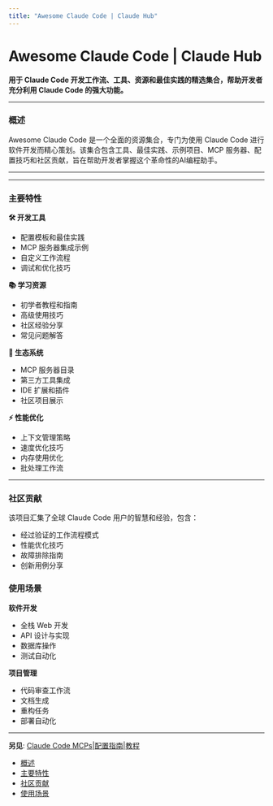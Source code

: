 ```yaml
---
title: "Awesome Claude Code | Claude Hub"
---
```


# Awesome Claude Code | Claude Hub

**用于 Claude Code 开发工作流、工具、资源和最佳实践的精选集合，帮助开发者充分利用 Claude Code 的强大功能。**


* * *

### 概述[​](#overview "Direct link to Overview")

Awesome Claude Code 是一个全面的资源集合，专门为使用 Claude Code 进行软件开发而精心策划。该集合包含工具、最佳实践、示例项目、MCP 服务器、配置技巧和社区贡献，旨在帮助开发者掌握这个革命性的AI编程助手。

* * *

* * *

### 主要特性[​](#features "Direct link to Main Features")

**🛠️ 开发工具**
- 配置模板和最佳实践
- MCP 服务器集成示例  
- 自定义工作流程
- 调试和优化技巧

**📚 学习资源**
- 初学者教程和指南
- 高级使用技巧
- 社区经验分享
- 常见问题解答

**🔗 生态系统**
- MCP 服务器目录
- 第三方工具集成
- IDE 扩展和插件
- 社区项目展示

**⚡ 性能优化**
- 上下文管理策略
- 速度优化技巧
- 内存使用优化
- 批处理工作流

* * *

### 社区贡献[​](#community "Direct link to Community Contributions")

该项目汇集了全球 Claude Code 用户的智慧和经验，包含：

- 经过验证的工作流程模式
- 性能优化技巧
- 故障排除指南
- 创新用例分享

### 使用场景[​](#use-cases "Direct link to Use Cases")

**软件开发**
- 全栈 Web 开发
- API 设计与实现
- 数据库操作
- 测试自动化

**项目管理**
- 代码审查工作流
- 文档生成
- 重构任务
- 部署自动化

* * *

**另见**: [Claude Code MCPs](/claude-code-mcps.html)|[配置指南](/configuration.html)|[教程](/claude-code-tutorial.html)


- [概述](#overview)
- [主要特性](#features)
- [社区贡献](#community)
- [使用场景](#use-cases)

